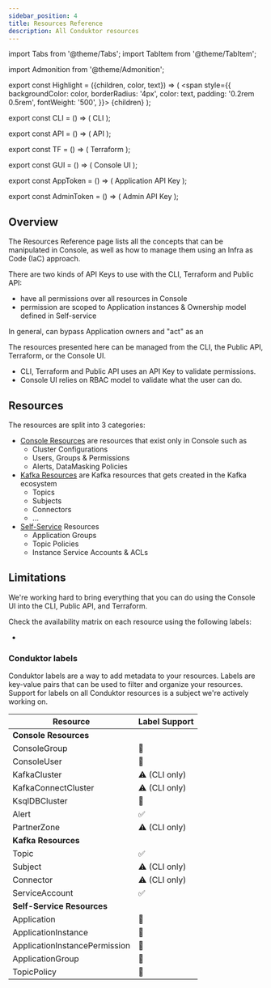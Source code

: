 ```yaml
---
sidebar_position: 4
title: Resources Reference
description: All Conduktor resources
---
```


import Tabs from '@theme/Tabs';
import TabItem from '@theme/TabItem';

import Admonition from '@theme/Admonition';

export const Highlight = ({children, color, text}) => (
<span style={{ backgroundColor: color, borderRadius: '4px', color: text, padding: '0.2rem 0.5rem', fontWeight: '500', }}>
    {children}
</span>
);

export const CLI = () => (
<Highlight color="#F8F1EE" text="#7D5E54">CLI</Highlight>
);

export const API = () => (
<Highlight color="#E7F9F5" text="#067A6F">API</Highlight>
);

export const TF = () => (
<Highlight color="#FCEFFC" text="#9C2BAD">Terraform</Highlight>
);

export const GUI = () => (
<Highlight color="#F6F4FF" text="#422D84">Console UI</Highlight>
);


export const AppToken = () => (
<Highlight color="#F0F4FF" text="#3451B2">Application API Key</Highlight>
);

export const AdminToken = () => (
<Highlight color="#FEEFF6" text="#CB1D63">Admin API Key</Highlight>
);

## Overview

The Resources Reference page lists all the concepts that can be manipulated in Console, as well as how to manage them using an Infra as Code (IaC) approach.   

There are two kinds of API Keys to use with the CLI, Terraform and Public API:
- <AdminToken /> have all permissions over all resources in Console
- <AppToken /> permission are scoped to Application instances & Ownership model defined in Self-service

In general, <AdminToken /> can bypass Application owners and "act" as an <AppToken />  

The resources presented here can be managed from the CLI, the Public API, Terraform, or the Console UI.  
- CLI, Terraform and Public API uses an API Key to validate permissions.
- Console UI relies on RBAC model to validate what the user can do.

## Resources

The resources are split into 3 categories:
- [Console Resources](/platform/reference/resource-reference/console) are resources that exist only in Console such as
  - Cluster Configurations
  - Users, Groups & Permissions
  - Alerts, DataMasking Policies
- [Kafka Resources](/platform/reference/resource-reference/kafka) are Kafka resources that gets created in the Kafka ecosystem
  - Topics
  - Subjects
  - Connectors
  - ...
- [Self-Service](/platform/reference/resource-reference/self-service) Resources
  - Application Groups
  - Topic Policies
  - Instance Service Accounts & ACLs


## Limitations

We're working hard to bring everything that you can do using the Console UI into the CLI, Public API, and Terraform.

Check the availability matrix on each resource using the following labels: 
- <CLI /> <API /> <TF /> <GUI />  

### Conduktor labels
Conduktor labels are a way to add metadata to your resources. Labels are key-value pairs that can be used to filter and organize your resources.  
Support for labels on all Conduktor resources is a subject we're actively working on.

| Resource                         | Label Support |
|----------------------------------|---------------|
| **Console Resources**            |               |
| ConsoleGroup                     | 🚫            |
| ConsoleUser                      | 🚫            |
| KafkaCluster                     | ⚠️ (CLI only) |
| KafkaConnectCluster              | ⚠️ (CLI only) |
| KsqlDBCluster                    | 🚫            |
| Alert                            | ✅             |
| PartnerZone                      | ⚠️ (CLI only) |
| **Kafka Resources**              |               |
| Topic                            | ✅             |
| Subject                          | ⚠️ (CLI only) |
| Connector                        | ⚠️ (CLI only) |
| ServiceAccount                   | ✅             |
| **Self-Service Resources**       |               |
| Application                      | 🚫            |
| ApplicationInstance              | 🚫            |
| ApplicationInstancePermission    | 🚫            |
| ApplicationGroup                 | 🚫            |
| TopicPolicy                      | 🚫            |

